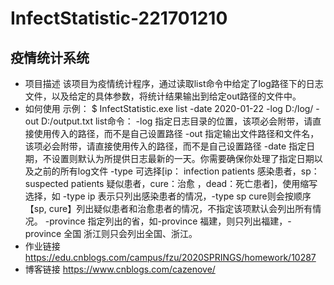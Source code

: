# InfectStatistic-221701210
## 疫情统计系统
- 项目描述
    该项目为疫情统计程序，通过读取list命令中给定了log路径下的日志文件，以及给定的具体参数，将统计结果输出到给定out路径的文件中。
- 如何使用
    示例：
        $ InfectStatistic.exe list -date 2020-01-22 -log D:/log/ -out D:/output.txt
    list命令：
    -log 指定日志目录的位置，该项必会附带，请直接使用传入的路径，而不是自己设置路径
    -out 指定输出文件路径和文件名，该项必会附带，请直接使用传入的路径，而不是自己设置路径
    -date 指定日期，不设置则默认为所提供日志最新的一天。你需要确保你处理了指定日期以及之前的所有log文件
    -type 可选择[ip： infection patients 感染患者，sp： suspected patients 疑似患者，cure：治愈 ，dead：死亡患者]，使用缩写选择，如 -type ip 表示只列出感染患者的情况，-type sp cure则会按顺序【sp, cure】列出疑似患者和治愈患者的情况，不指定该项默认会列出所有情况。
    -province 指定列出的省，如-province 福建，则只列出福建，-province 全国 浙江则只会列出全国、浙江。
- 作业链接
    https://edu.cnblogs.com/campus/fzu/2020SPRINGS/homework/10287
- 博客链接
    https://www.cnblogs.com/cazenove/
